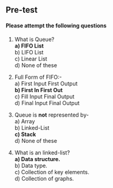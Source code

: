 ## Pre-test
#### Please attempt the following questions

1) What is Queue?<br>
<b>a) FIFO List</b><br>
b) LIFO List<br>
c) Linear List<br>
d) None of these<br>

2) Full Form of FIFO:-<br>
a)  First Input First Output <br>
<b> b) First In First Out</b><br>
c) Fill Input Final Output<br>
d)  Final Input Final Output<br>

3) Queue is <b>not</b> represented by-<br>
a) Array<br>
b) Linked-List <br>
<b>c) Stack</b><br>
d) None of these<br>

4) What is an linked-list? <br>
<b>a) Data structure. <br></b>
b) Data type.<br>
c) Collection of key elements.<br>
d) Collection of graphs.<br>
